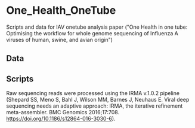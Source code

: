 # One_Health_OneTube
Scripts and data for IAV onetube analysis paper ("One Health in one tube: Optimising the workflow for whole genome sequencing of Influenza A viruses of human, swine, and avian origin")


## Data



## Scripts
Raw sequencing reads were processed using the IRMA v.1.0.2 pipeline (Shepard SS, Meno S, Bahl J, Wilson MM, Barnes J, Neuhaus E. Viral deep sequencing needs an adaptive approach: IRMA, the iterative refinement meta-assembler. BMC Genomics 2016;17:708. https://doi.org/10.1186/s12864-016-3030-6). 
